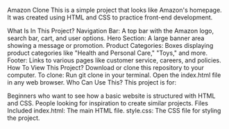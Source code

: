 

Amazon Clone
This is a simple project that looks like Amazon's homepage. It was created using HTML and CSS to practice front-end development.

What Is In This Project?
Navigation Bar: A top bar with the Amazon logo, search bar, cart, and user options.
Hero Section: A large banner area showing a message or promotion.
Product Categories: Boxes displaying product categories like "Health and Personal Care," "Toys," and more.
Footer: Links to various pages like customer service, careers, and policies.
How To View This Project?
Download or clone this repository to your computer.
To clone: Run git clone <repository-url> in your terminal.
Open the index.html file in any web browser.
Who Can Use This?
This project is for:

Beginners who want to see how a basic website is structured with HTML and CSS.
People looking for inspiration to create similar projects.
Files Included
index.html: The main HTML file.
style.css: The CSS file for styling the project.
